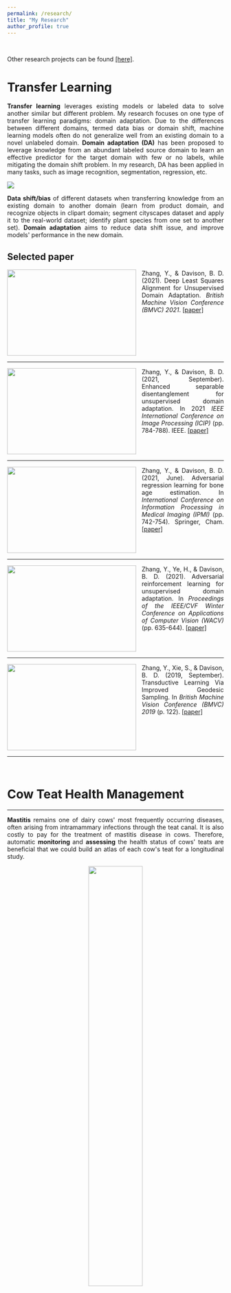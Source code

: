 ```yaml
---
permalink: /research/
title: "My Research"
author_profile: true
---
```

<p>&ensp;</p>

Other research projects can be found <a href="https://youshanzhang.github.io/AiAI/">[here]</a>.

Transfer Learning
======
<p align="justify"> <b>Transfer learning</b> leverages existing models or labeled data to solve another similar but different problem. My research focuses on one type of transfer learning paradigms: domain adaptation. Due to the differences between different domains, termed data bias or domain shift, machine learning models often do not generalize well from an existing domain to a novel unlabeled domain. <b>Domain adaptation (DA)</b> has been proposed to leverage knowledge from an abundant labeled source domain to learn an effective predictor for the target domain with few or no labels, while mitigating the domain shift problem. In my research, DA has been applied in many tasks, such as image recognition, segmentation, regression, etc. </p>




![](./assets/TL.png)

<p align="justify"> <b>Data shift/bias</b> of different datasets when transferring knowledge from an existing domain to another domain (learn from product domain, and recognize objects in clipart domain; segment cityscapes dataset and apply it to the real-world dataset; identify plant species from one set to another set).
<b>Domain adaptation</b> aims to reduce data shift issue, and improve models' performance in the new domain. </p>

## Selected paper

<p class="paragraph">
  <img src="{{site.url}}/images/DLSA.png" width="300" height = "200" align="left" img style="padding-right: 10px;">
</p>
                                                                                         
<p align="justify"> Zhang, Y., & Davison, B. D. (2021). Deep Least Squares Alignment for Unsupervised Domain Adaptation. <em>British Machine Vision Conference (BMVC) 2021</em>. <a href="https://github.com/YoushanZhang/YoushanZhang.github.io/blob/master/files/Deep%20Least%20Squares%20Alignment%20for%20UDA.pdf">[paper]</a> </p> 
<br clear="left"/>
<hr  size="5">



<p class="paragraph">
  <img src="{{site.url}}/images/ESD.png"  width="300" height = "200" align="left" img style="padding-right: 10px;"> 
</p>
                                                                                         
<p align="justify"> Zhang, Y., & Davison, B. D. (2021, September). Enhanced separable disentanglement for unsupervised domain adaptation. In 2021 <em>IEEE International Conference on Image Processing (ICIP)</em> (pp. 784-788). IEEE. <a href="https://github.com/YoushanZhang/YoushanZhang.github.io/blob/master/files/ENHANCED%20SEPARABLE%20DISENTANGLEMENT%20FOR%20UDA.pdf">[paper]</a> </p>
<br clear="left"/>
<hr  size="5">


<p class="paragraph">
  <img src="{{site.url}}/images/ARL.png"  width="300" height = "200" align="left" img style="padding-right: 10px;"> 
</p>
                                                                                         
<p align="justify"> Zhang, Y., & Davison, B. D. (2021, June). Adversarial regression learning for bone age estimation. In <em>International Conference on Information Processing in Medical Imaging (IPMI) </em> (pp. 742-754). Springer, Cham. <a href="https://github.com/YoushanZhang/YoushanZhang.github.io/blob/master/files/Adversarial_Regression_Learning_for_Bone_Age_Estimation_IPMI1.pdf">[paper]</a> </p>
<br clear="left"/>
<hr  size="5">

<p class="paragraph">
  <img src="{{site.url}}/images/ARLUDA.png"  width="300" height = "200" align="left" img style="padding-right: 10px;"> 
</p>
                                                                                         
<p align="justify"> Zhang, Y., Ye, H., & Davison, B. D. (2021). Adversarial reinforcement learning for unsupervised domain adaptation. In <em>Proceedings of the IEEE/CVF Winter Conference on Applications of Computer Vision (WACV) </em> (pp. 635-644). <a href="https://github.com/YoushanZhang/YoushanZhang.github.io/blob/master/files/Zhang_Adversarial_Reinforcement_Learning_for_Unsupervised_Domain_Adaptation_WACV_2021_paper.pdf">[paper]</a> </p>
<br clear="left"/>
<hr  size="5">

<p class="paragraph">
  <img src="{{site.url}}/images/GSM.png"  width="300" height = "200" align="left" img style="padding-right: 10px;"> 
</p>
                                                                                         
<p align="justify"> Zhang, Y., Xie, S., & Davison, B. D. (2019, September). Transductive Learning Via Improved Geodesic Sampling. In <em> British Machine Vision Conference (BMVC) 2019 </em> (p. 122). <a href="https://github.com/YoushanZhang/YoushanZhang.github.io/blob/master/files/Transductive%20Learning%20Via%20Improved.pdf">[paper]</a> </p>
<br clear="left"/>
<hr  size="5">


<p>&ensp;</p>

# Cow Teat Health Management
<hr  size="5">

<p align="justify"> <b> Mastitis </b> remains one of dairy cows' most frequently occurring diseases, often arising from intramammary infections through the teat canal. It is also costly to pay for the treatment of mastitis disease in cows. Therefore, automatic <b> monitoring </b> and <b> assessing </b> the health status of cows' teats are beneficial that we could build an atlas of each cow's teat for a longitudinal study. </p>

<p align="center">
  <img src="{{site.url}}/images/camera.png" width="50%">
</p>
<p align="center"> Data collection flow of our cow teat videos </p>


## Selected paper

<p class="paragraph">
  <img src="{{site.url}}/images/FSLKFE.png"  width="300" height = "200" align="left" img style="padding-right: 10px;"> 
</p>
                                                                                         
<p align="justify"> Zhang, Y., Wieland, M., & Basran, P. S. (2022). Unsupervised Few Shot Key Frame Extraction for Cow Teat Videos. <em>Data</em>, 7(5), 68. <a href="https://github.com/YoushanZhang/YoushanZhang.github.io/blob/master/files/Unsupervised%20Few%20Shot%20Key%20Frame%20Extraction%20for%20Cow%20Teat%20Videos.pdf">[paper]</a> <a href="https://github.com/YoushanZhang/UFSKFE">[code]</a> </p>
<br clear="left"/>
<hr  size="5">


<p class="paragraph">
  <img src="{{site.url}}/images/SCTL.png"  width="300" height = "200" align="left" img style="padding-right: 10px;"> 
</p>
                                                                                         
<p align="justify"> Zhang, Y., Porter, I. R., Wieland, M., & Basran, P. S. (2022). Separable Confident Transductive Learning for Dairy Cows Teat-End Condition Classification. <em>Animals</em> 2022, 12, 886. <a href="https://github.com/YoushanZhang/YoushanZhang.github.io/blob/master/files/Separable%20Confident%20Transductive%20Learning%20for%20Dairy%20Cows.pdf">[paper]</a> <a href="https://github.com/YoushanZhang/SCTL">[code]</a> </p>
<br clear="left"/>
<hr  size="5">







<p>&ensp;</p>

# Manifold Learning and Shape Analysis
<hr  size="5">

<p align="justify"> <b> Manifold Learning (ML) </b> is an application of differential geometry to machine learning. Data points lying on low-dimensional nonlinear manifolds are expected to be highly conforming. <b> ML </b> techniques initially aim to identify the underlying low-dimensional of data from a set of high-dimensional observations. <b> ML </b> has been widely used in data dimensionality reduction, shape analysis, face recognition, activity recognition, object detection and classification, and generative adversarial networks, etc. </p>

<p align="center">
  <img src="{{site.url}}/images/mani.png" width="60%">
</p>
<p align="center"> Basic concepts of geometry on manifold </p>


## Selected paper


<p class="paragraph">
  <img src="{{site.url}}/images/BRGM.png"  width="300" height = "200" align="left" img style="padding-right: 10px;"> 
</p>
                                                                                         
<p align="justify"> Zhang, Y. (2020). Bayesian geodesic regression on Riemannian manifolds. <em> British Machine Vision Conference (BMVC) 2020 </em>. <a href="https://github.com/YoushanZhang/YoushanZhang.github.io/blob/master/files/Bayesian%20Geodesic%20Regression%20on.pdf">[paper]</a>  </p>
<br clear="left"/>
<hr  size="5">


<p class="paragraph">
  <img src="{{site.url}}/images/ShapeNet_4.png"  width="300" height = "200" align="left" img style="padding-right: 10px;"> 
</p>
                                                                                         
<p align="justify"> Zhang, Y., & Davison, B. D. (2019, September). Shapenet: Age-focused landmark shape prediction with regressive cnn. In <em>2019 International Conference on Content-Based Multimedia Indexing (CBMI)</em> (pp. 1-6). IEEE. <a href="https://github.com/YoushanZhang/YoushanZhang.github.io/blob/master/files/ShapeNet__Age_focused_Landmark_Shape_Prediction_with_Regressive_CNN%20(1).pdf">[paper]</a> </p>
<br clear="left"/>
<hr  size="5">


<p class="paragraph">
  <img src="{{site.url}}/images/MPPGA.png"  width="300" height = "200" align="left" img style="padding-right: 10px;"> 
</p>
                                                                                         
<p align="justify"> Zhang, Y., Xing, J., & Zhang, M. (2019). Mixture probabilistic principal geodesic analysis. In <em>Multimodal Brain Image Analysis and Mathematical Foundations of Computational Anatomy </em> (pp. 196-208). Springer, Cham. <a href="https://github.com/YoushanZhang/YoushanZhang.github.io/blob/master/files/Mixture%20Probabilistic%20Principal%20Geodesic.pdf">[paper]</a> </p>
<br clear="left"/>
<hr  size="5">


